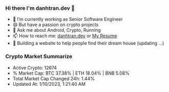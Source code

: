 ### Hi there I'm danhtran.dev 👋

- 🔭 I’m currently working as Senior Software Engineer
- 😄 But have a passion on crypto projects
- 💬 Ask me about Android, Crypto, Running 
- 📫 How to reach me: <a href="https://danhtran.dev" target="_blank">danhtran.dev</a> or <a href="Dan-Resume.pdf" target="_blank">My Resume</a>
- 🌱 Building a website to help people find their dream house (updating ...)

### Crypto Market Summarize
- Active Crypto: 12674
- % Market Cap: BTC 37.38% | ETH 18.04% | BNB 5.08%
- Total Market Cap Changed 24h: 1.44%
- Updated At: 1/10/2023, 1:21:40 AM
